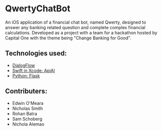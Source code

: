 # QwertyChatBot

An iOS application of a financial chat bot, named Qwerty, designed to answer any banking related question and complete complex financial calculations.  Developed as a project with a team for a hackathon hosted by Capital One with the theme being "Change Banking for Good".

## Technologies used:
* [DialogFlow](https://dialogflow.com/)
* [Swift in Xcode: ApiAI](https://github.com/dialogflow/dialogflow-apple-client)
* [Python: Flask](http://flask.pocoo.org/)

## Contributers:
* Edwin O'Meara
* Nicholas Smith
* Rohan Batra
* Sam Schoberg
* Nichola Alemao

